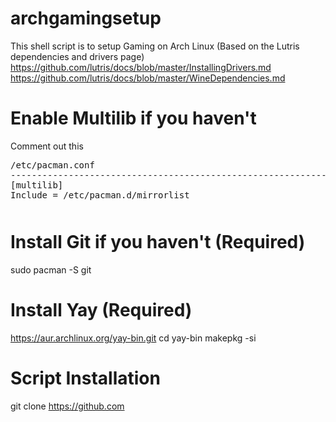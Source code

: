 # archgamingsetup
This shell script is to setup Gaming on Arch Linux (Based on the Lutris dependencies and drivers page)
https://github.com/lutris/docs/blob/master/InstallingDrivers.md
https://github.com/lutris/docs/blob/master/WineDependencies.md

# Enable Multilib if you haven't
Comment out this
<pre style="margin-bottom: 0; border-bottom:none; padding-bottom:0.8em;">/etc/pacman.conf
--------------------------------------------------------------------------------------
[multilib]
Include = /etc/pacman.d/mirrorlist</pre>

# Install Git if you haven't (Required)
sudo pacman -S git

# Install Yay (Required)
https://aur.archlinux.org/yay-bin.git
cd yay-bin
makepkg -si

# Script Installation
git clone https://github.com

